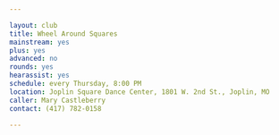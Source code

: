 ```yaml
---

layout: club
title: Wheel Around Squares
mainstream: yes
plus: yes
advanced: no
rounds: yes
hearassist: yes
schedule: every Thursday, 8:00 PM
location: Joplin Square Dance Center, 1801 W. 2nd St., Joplin, MO
caller: Mary Castleberry
contact: (417) 782-0158

---
```


